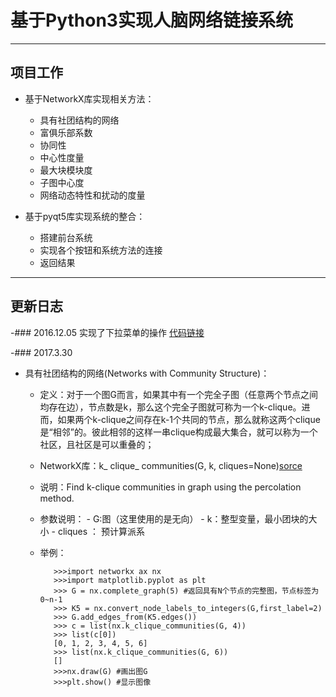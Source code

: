 # 基于Python3实现人脑网络链接系统

* * *

## 项目工作

- 基于NetworkX库实现相关方法：
   - 具有社团结构的网络
   - 富俱乐部系数
   - 协同性
   - 中心性度量
   - 最大块模块度
   - 子图中心度
   - 网络动态特性和扰动的度量
  
- 基于pyqt5库实现系统的整合：
	- 搭建前台系统	
	- 实现各个按钮和系统方法的连接
	- 返回结果
* * *

## 更新日志

-### 2016.12.05
实现了下拉菜单的操作 [代码链接](https://github.com/kelisiya/Python-brains/blob/master/python%20brain/pyqt_test1.py)

-### 2017.3.30
- 具有社团结构的网络(Networks with Community Structure)：
   - 定义：对于一个图G而言，如果其中有一个完全子图（任意两个节点之间均存在边），节点数是k，那么这个完全子图就可称为一个k-clique。进而，如果两个k-clique之间存在k-1个共同的节点，那么就称这两个clique是“相邻”的。彼此相邻的这样一串clique构成最大集合，就可以称为一个社区，且社区是可以重叠的；
   - NetworkX库：k_ clique_ communities(G, k, cliques=None)[sorce](https://networkx.github.io/documentation/networkx-1.10/_modules/networkx/algorithms/community/kclique.html#k_clique_communities)
   - 说明：Find k-clique communities in graph using the percolation method.
   - 参数说明：
		   - G:图（这里使用的是无向）
		   - k：整型变量，最小团块的大小
		   - cliques ： 预计算派系 
   - 举例：
			
			>>>import networkx ax nx
			>>>import matplotlib.pyplot as plt
			>>> G = nx.complete_graph(5) #返回具有N个节点的完整图，节点标签为0~n-1
			>>> K5 = nx.convert_node_labels_to_integers(G,first_label=2)
			>>> G.add_edges_from(K5.edges())
			>>> c = list(nx.k_clique_communities(G, 4))
			>>> list(c[0])
			[0, 1, 2, 3, 4, 5, 6]
			>>> list(nx.k_clique_communities(G, 6))
			[]
			>>>nx.draw(G) #画出图G
			>>>plt.show() #显示图像

